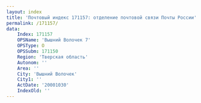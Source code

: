 ```yaml
---
layout: index
title: 'Почтовый индекс 171157: отделение почтовой связи Почты России'
permalink: /171157/
data:
    Index: 171157
    OPSName: 'Вышний Волочек 7'
    OPSType: О
    OPSSubm: 171150
    Region: 'Тверская область'
    Autonom: ''
    Area: ''
    City: 'Вышний Волочек'
    City1: ''
    ActDate: '20001030'
    IndexOld: ''
---
```

